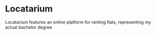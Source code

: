# Locatarium
Locatarium features an online platform for renting flats, representing my actual bachelor degree

